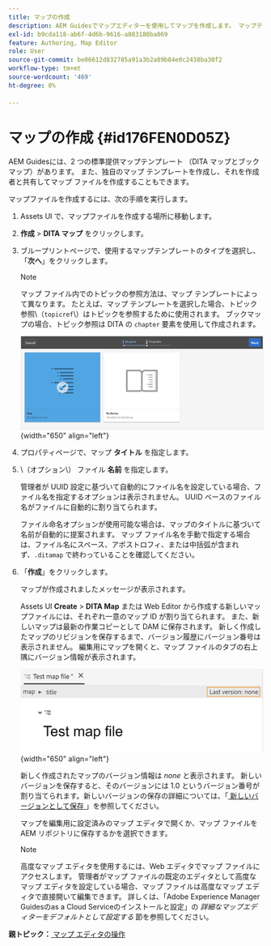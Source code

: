 ```yaml
---
title: マップの作成
description: AEM Guidesでマップエディターを使用してマップを作成します。 マップテンプレートに基づいてマップファイルを作成する手順を説明します。
exl-id: b9cda118-ab6f-4d6b-9616-a083180ba069
feature: Authoring, Map Editor
role: User
source-git-commit: be06612d832785a91a3b2a89b84e0c2438ba30f2
workflow-type: tm+mt
source-wordcount: '469'
ht-degree: 0%

---
```


# マップの作成 {#id176FEN0D05Z}

AEM Guidesには、2 つの標準提供マップテンプレート （DITA マップとブックマップ）があります。 また、独自のマップ テンプレートを作成し、それを作成者と共有してマップ ファイルを作成することもできます。

マップファイルを作成するには、次の手順を実行します。

1. Assets UI で、マップファイルを作成する場所に移動します。

1. **作成** \> **DITA マップ** をクリックします。

1. ブループリントページで、使用するマップテンプレートのタイプを選択し、「**次へ**」をクリックします。

   >[!NOTE]
   >
   > マップ ファイル内でのトピックの参照方法は、マップ テンプレートによって異なります。 たとえば、マップ テンプレートを選択した場合、トピック参照\（`topicref`\）はトピックを参照するために使用されます。 ブックマップの場合、トピック参照は DITA の `chapter` 要素を使用して作成されます。

   ![](images/map-template.png){width="650" align="left"}

1. プロパティページで、マップ **タイトル** を指定します。

1. \（オプション\） ファイル **名前** を指定します。

   管理者が UUID 設定に基づいて自動的にファイル名を設定している場合、ファイル名を指定するオプションは表示されません。 UUID ベースのファイル名がファイルに自動的に割り当てられます。

   ファイル命名オプションが使用可能な場合は、マップのタイトルに基づいて名前が自動的に提案されます。 マップ ファイル名を手動で指定する場合は、ファイル名にスペース、アポストロフィ、または中括弧が含まれず、`.ditamap` で終わっていることを確認してください。

1. 「**作成**」をクリックします。

   マップが作成されましたメッセージが表示されます。

   Assets UI **Create** \> **DITA Map** または Web Editor から作成する新しいマップファイルには、それぞれ一意のマップ ID が割り当てられます。 また、新しいマップは最新の作業コピーとして DAM に保存されます。 新しく作成したマップのリビジョンを保存するまで、バージョン履歴にバージョン番号は表示されません。 編集用にマップを開くと、マップ ファイルのタブの右上隅にバージョン情報が表示されます。

   ![](images/first-version-map-none.png){width="650" align="left"}

   新しく作成されたマップのバージョン情報は *none* と表示されます。 新しいバージョンを保存すると、そのバージョンには 1.0 というバージョン番号が割り当てられます。新しいバージョンの保存の詳細については、「[ 新しいバージョンとして保存 ](web-editor-features.md#save-as-new-version-id209ME400GXA)」を参照してください。

   マップを編集用に設定済みのマップ エディタで開くか、マップ ファイルをAEM リポジトリに保存するかを選択できます。

   >[!NOTE]
   >
   > 高度なマップ エディタを使用するには、Web エディタでマップ ファイルにアクセスします。 管理者がマップ ファイルの既定のエディタとして高度なマップ エディタを設定している場合、マップ ファイルは高度なマップ エディタで直接開いて編集できます。 詳しくは、「Adobe Experience Manager Guidesのas a Cloud Serviceのインストールと設定」の *詳細なマップエディターをデフォルトとして設定する* 節を参照してください。


**親トピック：**[ マップ エディタの操作 ](map-editor.md)
